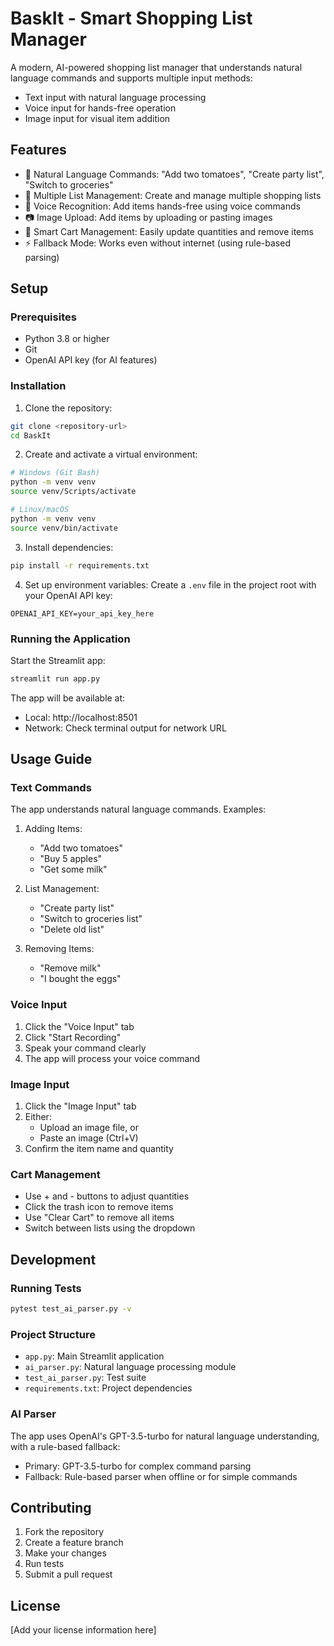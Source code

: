 # BaskIt - Smart Shopping List Manager

A modern, AI-powered shopping list manager that understands natural language commands and supports multiple input methods:
- Text input with natural language processing
- Voice input for hands-free operation
- Image input for visual item addition

## Features
- 🤖 Natural Language Commands: "Add two tomatoes", "Create party list", "Switch to groceries"
- 📝 Multiple List Management: Create and manage multiple shopping lists
- 🎤 Voice Recognition: Add items hands-free using voice commands
- 📷 Image Upload: Add items by uploading or pasting images
- 🛒 Smart Cart Management: Easily update quantities and remove items
- ⚡ Fallback Mode: Works even without internet (using rule-based parsing)

## Setup

### Prerequisites
- Python 3.8 or higher
- Git
- OpenAI API key (for AI features)

### Installation

1. Clone the repository:
```bash
git clone <repository-url>
cd BaskIt
```

2. Create and activate a virtual environment:
```bash
# Windows (Git Bash)
python -m venv venv
source venv/Scripts/activate

# Linux/macOS
python -m venv venv
source venv/bin/activate
```

3. Install dependencies:
```bash
pip install -r requirements.txt
```

4. Set up environment variables:
Create a `.env` file in the project root with your OpenAI API key:
```
OPENAI_API_KEY=your_api_key_here
```

### Running the Application

Start the Streamlit app:
```bash
streamlit run app.py
```

The app will be available at:
- Local: http://localhost:8501
- Network: Check terminal output for network URL

## Usage Guide

### Text Commands
The app understands natural language commands. Examples:

1. Adding Items:
   - "Add two tomatoes"
   - "Buy 5 apples"
   - "Get some milk"

2. List Management:
   - "Create party list"
   - "Switch to groceries list"
   - "Delete old list"

3. Removing Items:
   - "Remove milk"
   - "I bought the eggs"

### Voice Input
1. Click the "Voice Input" tab
2. Click "Start Recording"
3. Speak your command clearly
4. The app will process your voice command

### Image Input
1. Click the "Image Input" tab
2. Either:
   - Upload an image file, or
   - Paste an image (Ctrl+V)
3. Confirm the item name and quantity

### Cart Management
- Use + and - buttons to adjust quantities
- Click the trash icon to remove items
- Use "Clear Cart" to remove all items
- Switch between lists using the dropdown

## Development

### Running Tests
```bash
pytest test_ai_parser.py -v
```

### Project Structure
- `app.py`: Main Streamlit application
- `ai_parser.py`: Natural language processing module
- `test_ai_parser.py`: Test suite
- `requirements.txt`: Project dependencies

### AI Parser
The app uses OpenAI's GPT-3.5-turbo for natural language understanding, with a rule-based fallback:
- Primary: GPT-3.5-turbo for complex command parsing
- Fallback: Rule-based parser when offline or for simple commands

## Contributing
1. Fork the repository
2. Create a feature branch
3. Make your changes
4. Run tests
5. Submit a pull request

## License
[Add your license information here] 